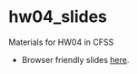 # hw04_slides
Materials for HW04 in CFSS 
- Browser friendly slides [here](https://github.com/deblnia/hw04_slides/blob/master/hw04.pdf). 
